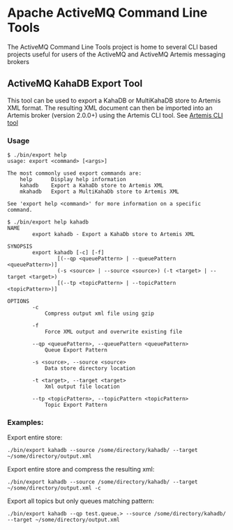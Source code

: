 Apache ActiveMQ Command Line Tools
==================================

The ActiveMQ Command Line Tools project is home to several CLI based projects
useful for users of the ActiveMQ and ActiveMQ Artemis messaging brokers

## ActiveMQ KahaDB Export Tool

This tool can be used to export a KahaDB or MultiKahaDB store to Artemis XML format.  The resulting XML document can then be imported into an Artemis broker (version 2.0.0+) using the Artemis CLI tool.  See [Artemis CLI tool](https://activemq.apache.org/artemis/docs/2.0.0/tools.html)

### Usage
```
$ ./bin/export help
usage: export <command> [<args>]

The most commonly used export commands are:
    help      Display help information
    kahadb    Export a KahaDb store to Artemis XML
    mkahadb   Export a MultiKahaDb store to Artemis XML

See 'export help <command>' for more information on a specific command.
```
```
$ ./bin/export help kahadb
NAME
        export kahadb - Export a KahaDb store to Artemis XML

SYNOPSIS
        export kahadb [-c] [-f]
                [(--qp <queuePattern> | --queuePattern <queuePattern>)]
                (-s <source> | --source <source>) (-t <target> | --target <target>)
                [(--tp <topicPattern> | --topicPattern <topicPattern>)]

OPTIONS
        -c
            Compress output xml file using gzip

        -f
            Force XML output and overwrite existing file

        --qp <queuePattern>, --queuePattern <queuePattern>
            Queue Export Pattern

        -s <source>, --source <source>
            Data store directory location

        -t <target>, --target <target>
            Xml output file location

        --tp <topicPattern>, --topicPattern <topicPattern>
            Topic Export Pattern
```

### Examples:

Export entire store:

`./bin/export kahadb --source /some/directory/kahadb/ --target ~/some/directory/output.xml`

Export entire store and compress the resulting xml:

`./bin/export kahadb --source /some/directory/kahadb/ --target ~/some/directory/output.xml -c`

Export all topics but only queues matching pattern:

`./bin/export kahadb --qp test.queue.> --source /some/directory/kahadb/ --target ~/some/directory/output.xml`
